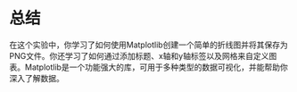 # 总结

在这个实验中，你学习了如何使用Matplotlib创建一个简单的折线图并将其保存为PNG文件。你还学习了如何通过添加标题、x轴和y轴标签以及网格来自定义图表。Matplotlib是一个功能强大的库，可用于多种类型的数据可视化，并能帮助你深入了解数据。
